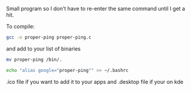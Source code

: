 Small program so I don't have to re-enter the same command until I get a hit.

To compile:
```bash
gcc -o proper-ping proper-ping.c
```
and add to your list of binaries

```bash
mv proper-ping /bin/.
```

```bash
echo "alias google="proper-ping"" >> ~/.bashrc
```

.ico file if you want to add it to your apps and .desktop file if your on kde

